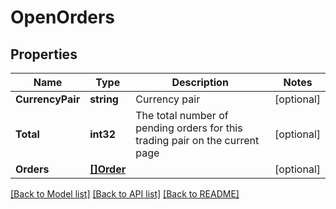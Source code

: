 # OpenOrders

## Properties

Name | Type | Description | Notes
------------ | ------------- | ------------- | -------------
**CurrencyPair** | **string** | Currency pair | [optional] 
**Total** | **int32** | The total number of pending orders for this trading pair on the current page | [optional] 
**Orders** | [**[]Order**](Order.md) |  | [optional] 

[[Back to Model list]](../README.md#documentation-for-models) [[Back to API list]](../README.md#documentation-for-api-endpoints) [[Back to README]](../README.md)


